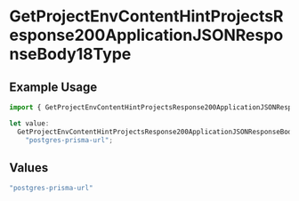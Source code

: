 # GetProjectEnvContentHintProjectsResponse200ApplicationJSONResponseBody18Type

## Example Usage

```typescript
import { GetProjectEnvContentHintProjectsResponse200ApplicationJSONResponseBody18Type } from "@vercel/sdk/models/getprojectenvop.js";

let value:
  GetProjectEnvContentHintProjectsResponse200ApplicationJSONResponseBody18Type =
    "postgres-prisma-url";
```

## Values

```typescript
"postgres-prisma-url"
```